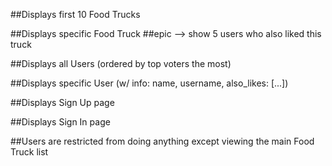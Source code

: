 ##Displays first 10 Food Trucks


##Displays specific Food Truck
  ##epic --> show 5 users who also liked this truck


##Displays all Users (ordered by top voters the most)


##Displays specific User (w/ info: name, username, also_likes: [...])


##Displays Sign Up page


##Displays Sign In page


##Users are restricted from doing anything except viewing the main Food Truck list
